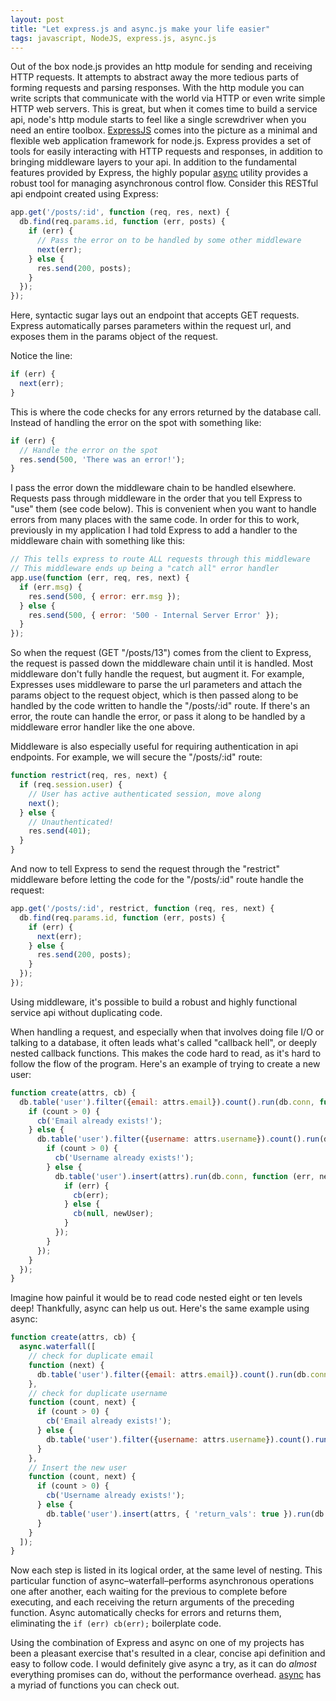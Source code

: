```yaml
---
layout: post
title: "Let express.js and async.js make your life easier"
tags: javascript, NodeJS, express.js, async.js
---
```

Out of the box node.js provides an http module for sending and receiving HTTP
requests. It attempts to abstract away the more tedious parts of forming
requests and parsing responses. With the http module you can write scripts that
communicate with the world via HTTP or even write simple HTTP web servers. This
is great, but when it comes time to build a service api, node's http module
starts to feel like a single screwdriver when you need an entire toolbox.
[ExpressJS](http://expressjs.com/) comes into the picture as a minimal and
flexible web application framework for node.js. Express provides a set of tools
for easily interacting with HTTP requests and responses, in addition to bringing
middleware layers to your api. In addition to the fundamental features provided
by Express, the highly popular [async](https://github.com/caolan/async) utility
provides a robust tool for managing asynchronous control flow. Consider this
RESTful api endpoint created using Express:

```js
app.get('/posts/:id', function (req, res, next) {
  db.find(req.params.id, function (err, posts) {
    if (err) {
      // Pass the error on to be handled by some other middleware
      next(err);
    } else {
      res.send(200, posts);
    }
  });
});
```

Here, syntactic sugar lays out an endpoint that accepts GET requests. Express
automatically parses parameters within the request url, and exposes them in the
params object of the request.

Notice the line:

```js
if (err) {
  next(err);
}
```

This is where the code checks for any errors returned by the database call.
Instead of handling the error on the spot with something like:

```js
if (err) {
  // Handle the error on the spot
  res.send(500, 'There was an error!');
}
```

I pass the error down the middleware chain to be handled elsewhere. Requests
pass through middleware in the order that you tell Express to "use" them (see
code below). This is convenient when you want to handle errors from many places
with the same code. In order for this to work, previously in my application I
had told Express to add a handler to the middleware chain with something like
this:

```js
// This tells express to route ALL requests through this middleware
// This middleware ends up being a "catch all" error handler
app.use(function (err, req, res, next) {
  if (err.msg) {
    res.send(500, { error: err.msg });
  } else {
    res.send(500, { error: '500 - Internal Server Error' });
  }
});
```

So when the request (GET "/posts/13") comes from the client to Express, the
request is passed down the middleware chain until it is handled. Most middleware
don't fully handle the request, but augment it. For example, Expresses uses
middleware to parse the url parameters and attach the params object to the
request object, which is then passed along to be handled by the code written to
handle the "/posts/:id" route. If there's an error, the route can handle the
error, or pass it along to be handled by a middleware error handler like the one
above.

Middleware is also especially useful for requiring authentication in api
endpoints. For example, we will secure the "/posts/:id" route:

```js
function restrict(req, res, next) {
  if (req.session.user) {
    // User has active authenticated session, move along
    next();
  } else {
    // Unauthenticated!
    res.send(401);
  }
}
```

And now to tell Express to send the request through the "restrict" middleware
before letting the code for the "/posts/:id" route handle the request:

```js
app.get('/posts/:id', restrict, function (req, res, next) {
  db.find(req.params.id, function (err, posts) {
    if (err) {
      next(err);
    } else {
      res.send(200, posts);
    }
  });
});
```

Using middleware, it's possible to build a robust and highly functional service
api without duplicating code.

When handling a request, and especially when that involves doing file I/O or
talking to a database, it often leads what's called "callback hell", or deeply
nested callback functions. This makes the code hard to read, as it's hard to
follow the flow of the program. Here's an example of trying to create a new
user:

```js
function create(attrs, cb) {
  db.table('user').filter({email: attrs.email}).count().run(db.conn, function (err, count) {
    if (count > 0) {
      cb('Email already exists!');
    } else {
      db.table('user').filter({username: attrs.username}).count().run(db.conn, function (err, count) {
        if (count > 0) {
          cb('Username already exists!');
        } else {
          db.table('user').insert(attrs).run(db.conn, function (err, newUser) {
            if (err) {
              cb(err);
            } else {
              cb(null, newUser);
            }
          });
        }
      });
    }
  });
}
```

Imagine how painful it would be to read code nested eight or ten levels deep!
Thankfully, async can help us out. Here's the same example using async:

```js
function create(attrs, cb) {
  async.waterfall([
    // check for duplicate email
    function (next) {
      db.table('user').filter({email: attrs.email}).count().run(db.conn, next);
    },
    // check for duplicate username
    function (count, next) {
      if (count > 0) {
        cb('Email already exists!');
      } else {
        db.table('user').filter({username: attrs.username}).count().run(db.conn, next);
      }
    },
    // Insert the new user
    function (count, next) {
      if (count > 0) {
        cb('Username already exists!');
      } else {
        db.table('user').insert(attrs, { 'return_vals': true }).run(db.conn, next);
      }
    }
  ]);
}
```

Now each step is listed in its logical order, at the same level of nesting. This
particular function of async–waterfall–performs asynchronous operations one
after another, each waiting for the previous to complete before executing, and
each receiving the return arguments of the preceding function. Async
automatically checks for errors and returns them, eliminating the `if (err) cb(err);`
boilerplate code.

Using the combination of Express and async on one of my projects has been a
pleasant exercise that's resulted in a clear, concise api definition and easy to
follow code. I would definitely give async a try, as it can do _almost_
everything promises can do, without the performance overhead.
[async](https://github.com/caolan/async) has a myriad of functions you can check
out.
